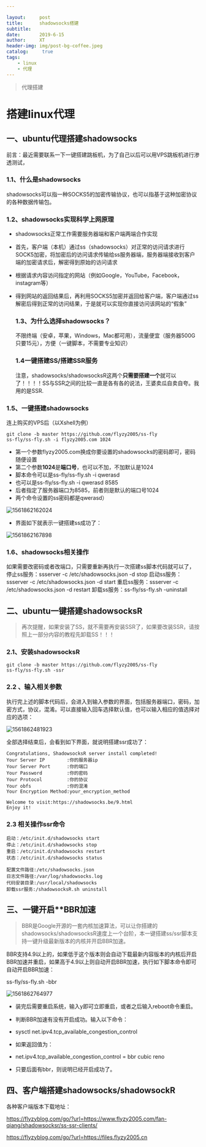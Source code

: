 ```yaml
---

layout:     post
title:      shadowsocks搭建
subtitle:    
date:       2019-6-15
author:     XT
header-img: img/post-bg-coffee.jpeg
catalog: 	 true
tags:
    - linux
    - 代理
---
```



> 代理搭建

# 搭建linux代理

## 一、ubuntu代理搭建shadowsocks

前言：最近需要联系一下一键搭建跳板机，为了自己以后可以用VPS跳板机进行渗透测试，



### 1.1、什么是shadowsocks

shadowsocks可以指一种SOCKS5的加密传输协议，也可以指基于这种加密协议的各种数据传输包。



### 1.2、shadowsocks实现科学上网原理

* shadowsocks正常工作需要服务器端和客户端两端合作实现

* 首先，客户端（本机）通过ss（shadowsocks）对正常的访问请求进行SOCK5加密，将加密后的访问请求传输给ss服务器端，服务器端接收到客户端的加密请求后，解密得到原始的访问请求

* 根据请求内容访问指定的网站（例如Google，YouTube，Facebook，instagram等）

* 得到网站的返回结果后，再利用SOCKS5加密并返回给客户端，客户端通过ss解密后得到正常的访问结果，于是就可以实现你直接访问该网站的“假象”



  ### 1.3、**为什么选择shadowsocks？**

  不限终端（安卓，苹果，Windows，Mac都可用），流量便宜（服务器500G只要15元），方便（一键脚本，不需要专业知识）



  ### 1.4一键搭建SS/搭建SSR服务

  注意，shadowsocks/shadowsocksR这两个**只需要搭建一个**就可以了！！！！SS与SSR之间的比较一直是各有各的说法，王婆卖瓜自卖自夸。我用的是SSR.


### 1.5、一键搭建shadowsocks

  连上购买的VPS后（以Xshell为例）

```shell
git clone -b master https://github.com/flyzy2005/ss-fly
ss-fly/ss-fly.sh -i flyzy2005.com 1024
```

* 第一个参数flyzy2005.com换成你要设置的shadowsocks的密码即可，密码随便设置
* 第二个参数**1024**是**端口号**，也可以不加，不加默认是1024
* 脚本命令可以是ss-fly/ss-fly.sh -i qwerasd
* 也可以是ss-fly/ss-fly.sh -i qwerasd 8585
* 后者指定了服务器端口为8585，前者则是默认的端口号1024
* 两个命令设置的ss密码都是qwerasd）


![1561862162024](https://raw.githubusercontent.com/xineting/xineting.github.io/master/pic/1561862162024.png)

* 界面如下就表示一键搭建ss成功了：



![1561862167898](https://raw.githubusercontent.com/xineting/xineting.github.io/master/pic/1561862167898.png)

### 1.6、shadowsocks相关操作

如果需要改密码或者改端口，只需要重新再执行一次搭建ss脚本代码就可以了，
停止ss服务：ssserver -c /etc/shadowsocks.json -d stop
启动ss服务：ssserver -c /etc/shadowsocks.json -d start
重启ss服务：ssserver -c /etc/shadowsocks.json -d restart
卸载ss服务：ss-fly/ss-fly.sh -uninstall

## 二、ubuntu一键搭建shadowsocksR

> 再次提醒，如果安装了SS，就不需要再安装SSR了，如果要改装SSR，请按照上一部分内容的教程先卸载SS！！！

### 2.1、安装shadowsocksR

```shell
git clone -b master https://github.com/flyzy2005/ss-fly
ss-fly/ss-fly.sh -ssr
```



### 2.2 、输入相关参数

执行完上述的脚本代码后，会进入到输入参数的界面，包括服务器端口，密码，加密方式，协议，混淆。可以直接输入回车选择默认值，也可以输入相应的值选择对应的选项：

![1561862481923](https://raw.githubusercontent.com/xineting/xineting.github.io/master/pic/1561862481923.png)

全部选择结束后，会看到如下界面，就说明搭建ssr成功了：

```shell
Congratulations, ShadowsocksR server install completed!
Your Server IP        :你的服务器ip
Your Server Port      :你的端口
Your Password         :你的密码
Your Protocol         :你的协议
Your obfs             :你的混淆
Your Encryption Method:your_encryption_method

Welcome to visit:https://shadowsocks.be/9.html
Enjoy it!
```



### 2.3 相关操作ssr命令

```
启动：/etc/init.d/shadowsocks start
停止：/etc/init.d/shadowsocks stop
重启：/etc/init.d/shadowsocks restart
状态：/etc/init.d/shadowsocks status
```



```
配置文件路径:/etc/shadowsocks.json
日志文件路径:/var/log/shadowsocks.log
代码安装目录:/usr/local/shadowsocks
卸载ssr服务:/shadowsocksR.sh uninstall 
```

## 三、一键开启**BBR加速

>  BBR是Google开源的一套内核加速算法，可以让你搭建的shadowsocks/shadowsocksR速度上一个台阶，本一键搭建ss/ssr脚本支持一键升级最新版本的内核并开启BBR加速。

BBR支持4.9以上的，如果低于这个版本则会自动下载最新内容版本的内核后开启BBR加速并重启，如果高于4.9以上则自动开启BBR加速，执行如下脚本命令即可自动开启BBR加速：

ss-fly/ss-fly.sh -bbr

![1561862764977](https://raw.githubusercontent.com/xineting/xineting.github.io/master/pic/1561862764977.png)

* 装完后需要重启系统，输入y即可立即重启，或者之后输入reboot命令重启。

* 判断BBR加速有没有开启成功。输入以下命令：

* sysctl   net.ipv4.tcp_available_congestion_control 

* 如果返回值为：

* net.ipv4.tcp_available_congestion_control   = bbr cubic reno 

* 只要后面有bbr，则说明已经开启成功了。

 ## 四、客户端搭建shadowsocks/shadowsockR



各种客户端版本下载地址：

https://flyzyblog.com/go/?url=https://www.flyzy2005.com/fan-qiang/shadowsocksr/ss-ssr-clients/

https://flyzyblog.com/go/?url=https://files.flyzy2005.cn